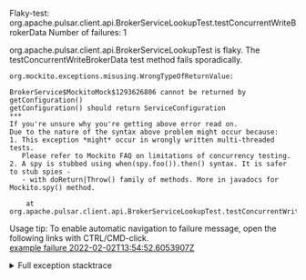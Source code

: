         
Flaky-test: org.apache.pulsar.client.api.BrokerServiceLookupTest.testConcurrentWriteBrokerData
Number of failures: 1

org.apache.pulsar.client.api.BrokerServiceLookupTest is flaky. The testConcurrentWriteBrokerData test method fails sporadically.

```
org.mockito.exceptions.misusing.WrongTypeOfReturnValue:

BrokerService$MockitoMock$1293626806 cannot be returned by getConfiguration()
getConfiguration() should return ServiceConfiguration
***
If you're unsure why you're getting above error read on.
Due to the nature of the syntax above problem might occur because:
1. This exception *might* occur in wrongly written multi-threaded tests.
   Please refer to Mockito FAQ on limitations of concurrency testing.
2. A spy is stubbed using when(spy.foo()).then() syntax. It is safer to stub spies -
   - with doReturn|Throw() family of methods. More in javadocs for Mockito.spy() method.

	at org.apache.pulsar.client.api.BrokerServiceLookupTest.testConcurrentWriteBrokerData(BrokerServiceLookupTest.java:211)
```

Usage tip: To enable automatic navigation to failure message, open the following links with CTRL/CMD-click.  
[example failure 2022-02-02T13:54:52.6053907Z](https://github.com/apache/pulsar/runs/5037287825?check_suite_focus=true?check_suite_focus=true#step:9:692)  


<details>
<summary>Full exception stacktrace</summary>
<code><pre>
org.mockito.exceptions.misusing.WrongTypeOfReturnValue:

BrokerService$MockitoMock$1293626806 cannot be returned by getConfiguration()
getConfiguration() should return ServiceConfiguration
***
If you're unsure why you're getting above error read on.
Due to the nature of the syntax above problem might occur because:
1. This exception *might* occur in wrongly written multi-threaded tests.
   Please refer to Mockito FAQ on limitations of concurrency testing.
2. A spy is stubbed using when(spy.foo()).then() syntax. It is safer to stub spies -
   - with doReturn|Throw() family of methods. More in javadocs for Mockito.spy() method.

	at org.apache.pulsar.client.api.BrokerServiceLookupTest.testConcurrentWriteBrokerData(BrokerServiceLookupTest.java:211)
	at org.testng.internal.MethodInvocationHelper.invokeMethod(MethodInvocationHelper.java:132)
	at org.testng.internal.InvokeMethodRunnable.runOne(InvokeMethodRunnable.java:45)
	at org.testng.internal.InvokeMethodRunnable.call(InvokeMethodRunnable.java:73)
	at org.testng.internal.InvokeMethodRunnable.call(InvokeMethodRunnable.java:11)
	at java.base/java.util.concurrent.FutureTask.run(FutureTask.java:264)
	at java.base/java.util.concurrent.ThreadPoolExecutor.runWorker(ThreadPoolExecutor.java:1128)
	at java.base/java.util.concurrent.ThreadPoolExecutor$Worker.run(ThreadPoolExecutor.java:628)
	at java.base/java.lang.Thread.run(Thread.java:829)

</pre></code>
</details>

